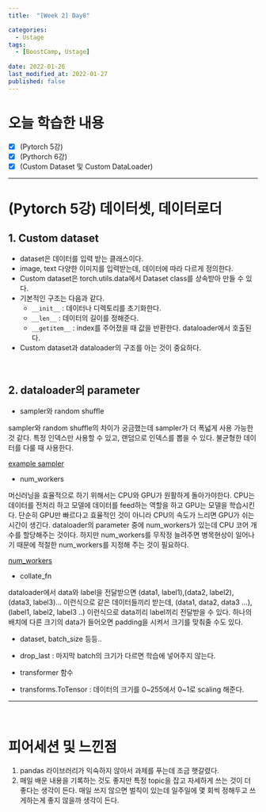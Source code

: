 ```yaml
---
title:  "[Week 2] Day8"

categories:
  - Ustage
tags:
  - [BoostCamp, Ustage]
 
date: 2022-01-26
last_modified_at: 2022-01-27
published: false
---
```


# 오늘 학습한 내용

- [x] (Pytorch 5강) 
- [x] (Pythorch 6강)
- [x] (Custom Dataset 및 Custom DataLoader)  

---

# (Pytorch 5강) 데이터셋, 데이터로더

## 1. Custom dataset

* dataset은 데이터를 입력 받는 클래스이다.
* image, text 다양한 이미지를 입력받는데, 데이터에 따라 다르게 정의한다.
* Custom dataset은 torch.utils.data에서 Dataset class를 상속받아 만들 수 있다.
* 기본적인 구조는 다음과 같다.
  * ``__init__`` : 데이터나 디렉토리를 초기화한다.
  * ``__len__`` : 데이터의 길이를 정해준다.
  * ``__getitem__`` : index를 주어졌을 때 값을 반환한다. dataloader에서 호출된다.  
* Custom dataset과 dataloader의 구조를 아는 것이 중요하다.



<br>

## 2. dataloader의 parameter

* sampler와 random shuffle

 sampler와 random shuffle의 차이가 궁금했는데 sampler가 더 폭넓게 사용 가능한 것 같다. 특정 인덱스만 사용할 수 있고,  랜덤으로 인덱스를 뽑을 수 있다. 불균형한 데이터를 다룰 때 사용한다.

[example sampler](https://www.scottcondron.com/jupyter/visualisation/audio/2020/12/02/dataloaders-samplers-collate.html#Samplers)

* num_workers

 머신러닝을 효율적으로 하기 위해서는 CPU와 GPU가 원활하게 돌아가야한다. CPU는 데이터를 전처리 하고 모델에 데이터를 feed하는 역할을 하고 GPU는 모델을 학습시킨다. 단순히 GPU만 빠르다고 효율적인 것이 아니라 CPU의 속도가 느리면 GPU가 쉬는 시간이 생긴다. dataloader의 parameter 중에 num_workers가 있는데 CPU 코어 개수를 할당해주는 것이다.  하지만 num_workers를  무작정 늘려주면 병목현상이 일어나기 때문에 적절한 num_workers를 지정해 주는 것이 필요하다.

[num_workers](https://jybaek.tistory.com/799)

* collate_fn

dataloader에서 data와 label을 전달받으면 (data1, label1),(data2, label2), (data3, label3)... 이런식으로 같은 데이터들끼리 받는데, (data1, data2, data3 ...), (label1, label2, label3 ..) 이런식으로 data끼리 label끼리 전달받을 수 있다. 하나의 배치에 다른 크기의 data가 들어오면 padding을 시켜서 크기를 맞춰줄 수도 있다.

* dataset, batch_size 등등..
* drop_last : 마지막 batch의 크기가 다르면 학습에 넣어주지 않는다.

* transformer 함수
* transforms.ToTensor : 데이터의 크기를 0~255에서 0~1로 scaling 해준다.

---

<br>

# 피어세션 및 느낀점

1. pandas 라이브러리가 익숙하지 않아서 과제를 푸는데 조금 햇갈렸다.
2. 매일 배운 내용을 기록하는 것도 좋지만 특정 topic을 잡고 자세하게 쓰는 것이 더 좋다는 생각이 든다. 매일 쓰지 않으면 벌칙이 있는데 일주일에 몇 회씩 정해두고 쓰게하는게 좋지 않을까 생각이 든다.